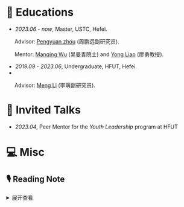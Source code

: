 # 📖 Educations
- *2023.06 - now*, Master, USTC, Hefei.

    Advisor: [Pengyuan zhou](https://pengyuan-zhou.github.io) (周鹏远副研究员).

    Mentor: [Manqing Wu](https://dspace.ustc.edu.cn/?p=1227) (吴曼青院士) and [Yong Liao](https://dspace.ustc.edu.cn/?p=1057) (廖勇教授).

- *2019.09 - 2023.06*, Undergraduate, HFUT, Hefei.
- 
    Advisor: [Meng Li](http://faculty.hfut.edu.cn/limeng/zh_CN/index.htm) (李萌副研究员).

# 💬 Invited Talks
- *2023.04*, Peer Mentor for the *Youth Leadership* program at HFUT

# 💻 Misc
## 🎙 Reading Note
<details>
<summary>展开查看</summary>
<pre><code>
System.out.println("Hello to see U!");
</code></pre>
</details>
